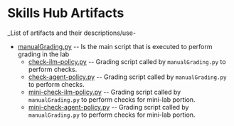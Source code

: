 # Skills Hub Artifacts
_List of artifacts and their descriptions/use-

- [manualGrading.py](./manualGrading.py) -- Is the main script that is executed to perform grading in the lab
  - [check-ilm-policy.py](./check-ilm-policy.py) -- Grading script called by `manualGrading.py` to perform checks. 
  - [check-agent-policy.py](./check-agent-policy.py) -- Grading script called by `manualGrading.py` to perform checks. 
  - [mini-check-ilm-policy.py](./mini-check-ilm-policy.py) -- Grading script called by `manualGrading.py` to perform checks for mini-lab portion.
  - [mini-check-agent-policy.py](./mini-check-agent-policy.py) -- Grading script called by `manualGrading.py` to perform checks for mini-lab portion.